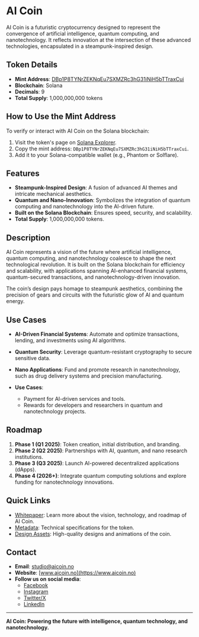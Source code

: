 # AI Coin

AI Coin is a futuristic cryptocurrency designed to represent the convergence of artificial intelligence, quantum computing, and nanotechnology. It reflects innovation at the intersection of these advanced technologies, encapsulated in a steampunk-inspired design.


## Token Details
- **Mint Address**: [DBp1P8TYNrZEKNqEu7SXMZRc3hG31iNiH5bTTraxCui](https://explorer.solana.com/address/DBp1P8TYNrZEKNqEu7SXMZRc3hG31iNiH5bTTraxCui?cluster=mainnet)
- **Blockchain**: Solana
- **Decimals**: 9
- **Total Supply**: 1,000,000,000 tokens

## How to Use the Mint Address
To verify or interact with AI Coin on the Solana blockchain:
1. Visit the token's page on [Solana Explorer](https://explorer.solana.com/address/DBp1P8TYNrZEKNqEu7SXMZRc3hG31iNiH5bTTraxCui?cluster=mainnet).
2. Copy the mint address: `DBp1P8TYNrZEKNqEu7SXMZRc3hG31iNiH5bTTraxCui`.
3. Add it to your Solana-compatible wallet (e.g., Phantom or Solflare).


## Features
- **Steampunk-Inspired Design**: A fusion of advanced AI themes and intricate mechanical aesthetics.
- **Quantum and Nano-Innovation**: Symbolizes the integration of quantum computing and nanotechnology into the AI-driven future.
- **Built on the Solana Blockchain**: Ensures speed, security, and scalability.
- **Total Supply**: 1,000,000,000 tokens.

## Description
AI Coin represents a vision of the future where artificial intelligence, quantum computing, and nanotechnology coalesce to shape the next technological revolution. It is built on the Solana blockchain for efficiency and scalability, with applications spanning AI-enhanced financial systems, quantum-secured transactions, and nanotechnology-driven innovation.

The coin’s design pays homage to steampunk aesthetics, combining the precision of gears and circuits with the futuristic glow of AI and quantum energy.

## Use Cases
- **AI-Driven Financial Systems**: Automate and optimize transactions, lending, and investments using AI algorithms.
- **Quantum Security**: Leverage quantum-resistant cryptography to secure sensitive data.
- **Nano Applications**: Fund and promote research in nanotechnology, such as drug delivery systems and precision manufacturing.


- **Use Cases**:
  - Payment for AI-driven services and tools.
  - Rewards for developers and researchers in quantum and nanotechnology projects.

## Roadmap
1. **Phase 1 (Q1 2025)**: Token creation, initial distribution, and branding.
2. **Phase 2 (Q2 2025)**: Partnerships with AI, quantum, and nano research institutions.
3. **Phase 3 (Q3 2025)**: Launch AI-powered decentralized applications (dApps).
4. **Phase 4 (2026+)**: Integrate quantum computing solutions and explore funding for nanotechnology innovations.

## Quick Links
- [Whitepaper](whitepaper.md): Learn more about the vision, technology, and roadmap of AI Coin.
- [Metadata](metadata.json): Technical specifications for the token.
- [Design Assets](images/): High-quality designs and animations of the coin.

## Contact
- **Email**: [studio@aicoin.no](mailto:studio@aicoin.no)
- **Website**: [www.aicoin.no](https://www.aicoin.no)
- **Follow us on social media**:
  - [Facebook](https://facebook.com/aicoin)
  - [Instagram](https://instagram.com/aicoin)
  - [Twitter/X](https://twitter.com/aicoin)
  - [LinkedIn](https://linkedin.com/company/aicoin)

---
**AI Coin: Powering the future with intelligence, quantum technology, and nanotechnology.**
